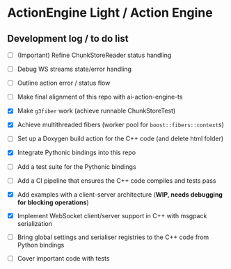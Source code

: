 # ActionEngine Light / Action Engine

## Development log / to do list

- [ ] (Important) Refine ChunkStoreReader status handling
- [ ] Debug WS streams state/error handling
- [ ] Outline action error / status flow
- [ ] Make final alignment of this repo with ai-action-engine-ts
- [x] Make `g3fiber` work (achieve runnable ChunkStoreTest)
- [x] Achieve multithreaded fibers (worker pool for `boost::fibers::context`s)
- [ ] Set up a Doxygen build action for the C++ code (and delete html folder)
- [x] Integrate Pythonic bindings into this repo
- [ ] Add a test suite for the Pythonic bindings
- [ ] Add a CI pipeline that ensures the C++ code compiles and tests pass
- [x] Add examples with a client-server architecture (__WIP, needs debugging for
  blocking operations__)
- [x] Implement WebSocket client/server support in C++ with msgpack
  serialization
- [ ] Bring global settings and serialiser registries to the C++ code from
  Python bindings

- [ ] Cover important code with tests